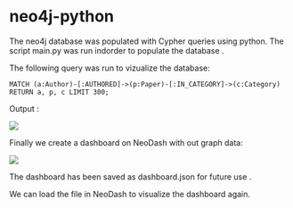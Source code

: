 # neo4j-python

The neo4j database was populated with Cypher queries using python. The script main.py was run indorder to populate the database .

The following query was run to vizualize the database:

```MATCH (a:Author)-[:AUTHORED]->(p:Paper)-[:IN_CATEGORY]->(c:Category) RETURN a, p, c LIMIT 300; ```

Output :

<img src="graph.png">

Finally we create a dashboard on NeoDash with out graph data:

<img src="image1.png">

The dashboard has been saved as dashboard.json for future use .

We can load the file in NeoDash to visualize the dashboard again.

